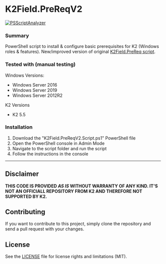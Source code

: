 # K2Field.PreReqV2 #

[![PSScriptAnalyzer](https://github.com/mikerodionov/K2Field.PreReqV2/actions/workflows/powershell.yml/badge.svg)](https://github.com/mikerodionov/K2Field.PreReqV2/actions/workflows/powershell.yml)

### Summary ###
PowerShell script to install & configure basic prerequisites for K2 (Windows roles &amp; features). New/improved version of original [K2Field.PreReq script](https://github.com/timmes/K2Field.PreReq).

### Tested with (manual testing) ###

Windows Versions:

- Windows Server 2016
- Windows Server 2019
- Windows Server 2012R2

K2 Versions

- K2 5.5

### Installation ###
1. Download the "K2Field.PreReqV2.Script.ps1" PowerShell file
2. Open the PowerShell console in Admin Mode
3. Navigate to the script folder and run the script
4. Follow the instructions in the console

----------

## Disclaimer ##
**THIS CODE IS PROVIDED *AS IS* WITHOUT WARRANTY OF ANY KIND. IT'S NOT AN OFFICIALL REPOSITORY FROM K2 AND THEREFORE NOT SUPPORTED BY K2.**

## Contributing ##
If you want to contribute to this project, simply clone the repository and send a pull request with your changes.

## License ##
See the [LICENSE](LICENSE) file for license rights and limitations (MIT).
